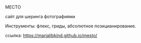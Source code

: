 МЕСТО

сайт для шеринга фотографиями

Инструменты: флекс, гриды, абсолютное позицианирование.

ссылка: https://marialibkind.github.io/mesto/
